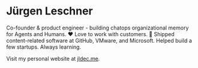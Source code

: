 # Jürgen Leschner

Co-founder & product engineer - building chatops organizational memory for Agents and Humans. ❤️ Love to work with customers. 🚢 Shipped content-related software at GitHub, VMware, and Microsoft. Helped build a few startups. Always learning.

Visit my personal website at [jldec.me](https://jldec.me).
